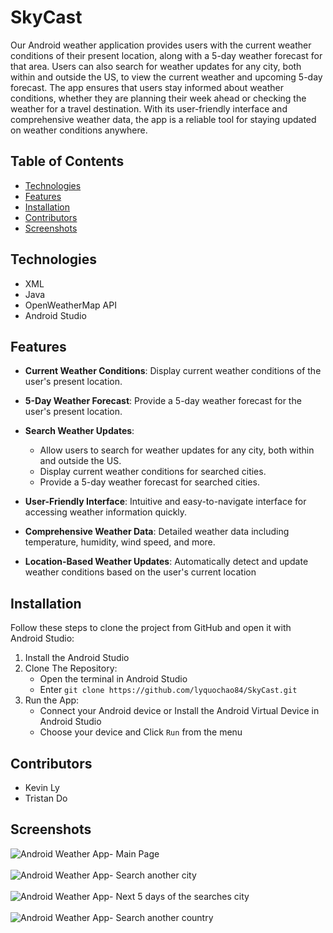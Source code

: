 
# SkyCast
Our Android weather application provides users with the current weather conditions of their present location, along with a 5-day weather forecast for that area. Users can also search for weather updates for any city, both within and outside the US, to view the current weather and upcoming 5-day forecast. The app ensures that users stay informed about weather conditions, whether they are planning their week ahead or checking the weather for a travel destination. With its user-friendly interface and comprehensive weather data, the app is a reliable tool for staying updated on weather conditions anywhere.

## Table of Contents
- [Technologies](#technologies)
- [Features](#features)
- [Installation](#installation)
- [Contributors](#contributors)
- [Screenshots](#screenshots)

## Technologies
- XML
- Java
- OpenWeatherMap API
- Android Studio

## Features
* **Current Weather Conditions**: Display current weather conditions of the user's present location.

* **5-Day Weather Forecast**: Provide a 5-day weather forecast for the user's present location.

* **Search Weather Updates**:
  - Allow users to search for weather updates for any city, both within and outside the US.
  - Display current weather conditions for searched cities.
  - Provide a 5-day weather forecast for searched cities.

* **User-Friendly Interface**: Intuitive and easy-to-navigate interface for accessing weather information quickly.

* **Comprehensive Weather Data**: Detailed weather data including temperature, humidity, wind speed, and more.

* **Location-Based Weather Updates**: Automatically detect and update weather conditions based on the user's current location

## Installation
Follow these steps to clone the project from GitHub and open it with Android Studio:
1.  Install the Android Studio
2.  Clone The Repository:
    - Open the terminal in Android Studio 
    - Enter ```git clone https://github.com/lyquochao84/SkyCast.git```
3. Run the App:
    - Connect your Android device or Install the Android Virtual Device in Android Studio
    - Choose your device and Click `Run` from the menu

## Contributors
- Kevin Ly
- Tristan Do

## Screenshots
![Android Weather App- Main Page](https://github.com/user-attachments/assets/2f96dcb8-10c4-4cd3-ad97-bef26984ac91)
<br/>
<br/>
![Android Weather App- Search another city](https://github.com/user-attachments/assets/2c3b198a-d93f-45fe-a703-c4635bbf27d9)
<br/>
<br/>
![Android Weather App- Next 5 days of the searches city](https://github.com/user-attachments/assets/1ff43bd7-2db7-48a7-ad79-bc66b1db61eb)
<br/>
<br/>
![Android Weather App- Search another country](https://github.com/user-attachments/assets/6db4e085-023a-4a5e-ac40-8ab1784a3939)



